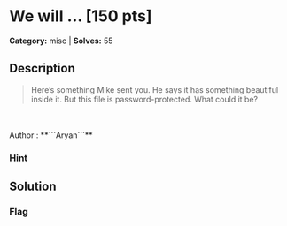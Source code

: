 # We will … [150 pts]

**Category:** misc
| **Solves:** 55

## Description
>Here’s something Mike sent you. He says it has something beautiful inside it. But this file is password-protected. What could it be?<br><br>Author : **```Aryan```**

### Hint
 
## Solution

### Flag

